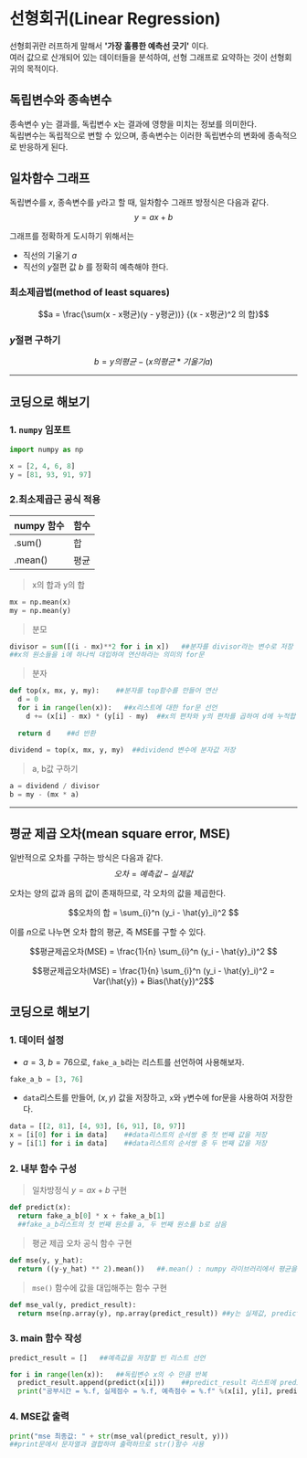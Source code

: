 # 선형회귀(Linear Regression)
선형회귀란 러프하게 말해서 **'가장 훌륭한 예측선 긋기'** 이다.\
여러 값으로 산개되어 있는 데이터들을 분석하여, 선형 그래프로 요약하는 것이 선형회귀의 목적이다.

## 독립변수와 종속변수
종속변수 y는 결과를, 독립변수 x는 결과에 영향을 미치는 정보를 의미한다.\
독립변수는 독립적으로 변할 수 있으며, 종속변수는 이러한 독립변수의 변화에 종속적으로 반응하게 된다.

## 일차함수 그래프
독립변수를 $x$, 종속변수를 $y$라고 할 때, 일차함수 그래프 방정식은 다음과 같다.
$$y = ax + b$$

그래프를 정확하게 도시하기 위해서는
- 직선의 기울기 $a$
- 직선의 $y$절편 값 $b$
를 정확히 예측해야 한다.

### 최소제곱법(method of least squares)
$$a = \frac{\sum(x - x평균)(y - y평균))} {(x - x평균)^2 의 합}$$

### $y$절편 구하기
$$b = y의 평균 - (x의 평균 * 기울기 a)$$

-----
## 코딩으로 해보기
### 1. `numpy` 임포트
```python
import numpy as np

x = [2, 4, 6, 8]
y = [81, 93, 91, 97]
```

### 2.최소제곱근 공식 적용
|numpy 함수|함수|
|-|-|
|.sum()|합|
|.mean()|평균|

> x의 합과 y의 합
```python
mx = np.mean(x)
my = np.mean(y)
```

> 분모
```python
divisor = sum([(i - mx)**2 for i in x])   ##분자를 divisor라는 변수로 저장
##x의 원소들을 i에 하나씩 대입하여 연산하라는 의미의 for문
```

> 분자
```python
def top(x, mx, y, my):    ##분자를 top함수를 만들어 연산
  d = 0
  for i in range(len(x)):   ##x리스트에 대한 for문 선언
    d += (x[i] - mx) * (y[i] - my)  ##x의 편차와 y의 편차를 곱하여 d에 누적합
  
  return d    ##d 반환
  
dividend = top(x, mx, y, my)  ##dividend 변수에 분자값 저장
```

> a, b값 구하기
```python
a = dividend / divisor
b = my - (mx * a)
```

-----
## 평균 제곱 오차(mean square error, MSE)
일반적으로 오차를 구하는 방식은 다음과 같다.
$$오차 = 예측값 - 실제값$$

오차는 양의 값과 음의 값이 존재하므로, 각 오차의 값을 제곱한다.

$$오차의 합 = \sum_{i}^n (y_i - \hat{y}_i)^2 $$

이를 $n$으로 나누면 오차 합의 평균, 즉 MSE를 구할 수 있다.

$$평균제곱오차(MSE) = \frac{1}{n} \sum_{i}^n (y_i - \hat{y}_i)^2 $$

$$평균제곱오차(MSE) = \frac{1}{n} \sum_{i}^n (y_i - \hat{y}_i)^2 = Var(\hat{y}) + Bias(\hat{y})^2$$

## 코딩으로 해보기
### 1. 데이터 설정
- $a = 3$, $b = 76$으로, `fake_a_b`라는 리스트를 선언하여 사용해보자.
```python
fake_a_b = [3, 76]
```
- `data`리스트를 만들어, $(x, y)$ 값을 저장하고, `x`와 `y`변수에 for문을 사용하여 저장한다.
```python
data = [[2, 81], [4, 93], [6, 91], [8, 97]]
x = [i[0] for i in data]    ##data리스트의 순서쌍 중 첫 번째 값을 저장
y = [i[1] for i in data]    ##data리스트의 순서쌍 중 두 번째 값을 저장
```

### 2. 내부 함수 구성
> 일차방정식 $y = ax + b$ 구현
```python
def predict(x):
  return fake_a_b[0] * x + fake_a_b[1]    
  ##fake_a_b리스트의 첫 번째 원소를 a, 두 번째 원소를 b로 삼음
```

> 평균 제곱 오차 공식 함수 구현
```python
def mse(y, y_hat):
  return ((y-y_hat) ** 2).mean())   ##.mean() : numpy 라이브러리에서 평균을 구해주는 함수
```

> `mse()` 함수에 값을 대입해주는 함수 구현
```python
def mse_val(y, predict_result):
  return mse(np.array(y), np.array(predict_result)) ##y는 실제값, predict_result는 예측값
```

### 3. main 함수 작성
```python
predict_result = []   ##예측값을 저장할 빈 리스트 선언

for i in range(len(x)):   ##독립변수 x의 수 만큼 반복
  predict_result.append(predict(x[i]))    ##predict_result 리스트에 predict() 함수에 x값 대입한 결과값 추가
  print("공부시간 = %.f, 실제점수 = %.f, 예측점수 = %.f" %(x[i], y[i], predict(x[i])))    ##결과 출력
```

### 4. MSE값 출력
```python
print("mse 최종값: " + str(mse_val(predict_result, y)))  
##print문에서 문자열과 결합하여 출력하므로 str()함수 사용
```
